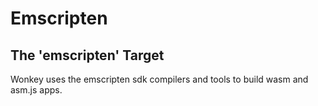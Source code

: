 
# Emscripten

## The 'emscripten' Target

Wonkey uses the emscripten sdk compilers and tools to build wasm and asm.js apps.

<!--

For 64 bit windows, there is an experimental emscripten sdk download available<br>at: [monkeycoder.co.nz/monkey2-files](http://monkeycoder.co.nz/monkey2-files/).

For all other desktop targets, you will need to install emscripten yourself.<br>More info here: [github.com/juj/emsdk/README.md](https://github.com/juj/emsdk/blob/master/README.md).

You will also need the mserver ('mini server') app if you want to be able to launch emscripten apps from Wide.<br>This can also be downloaded from [monkeycoder.co.nz/monkey2-files](http://monkeycoder.co.nz/monkey2-files/).

-->
